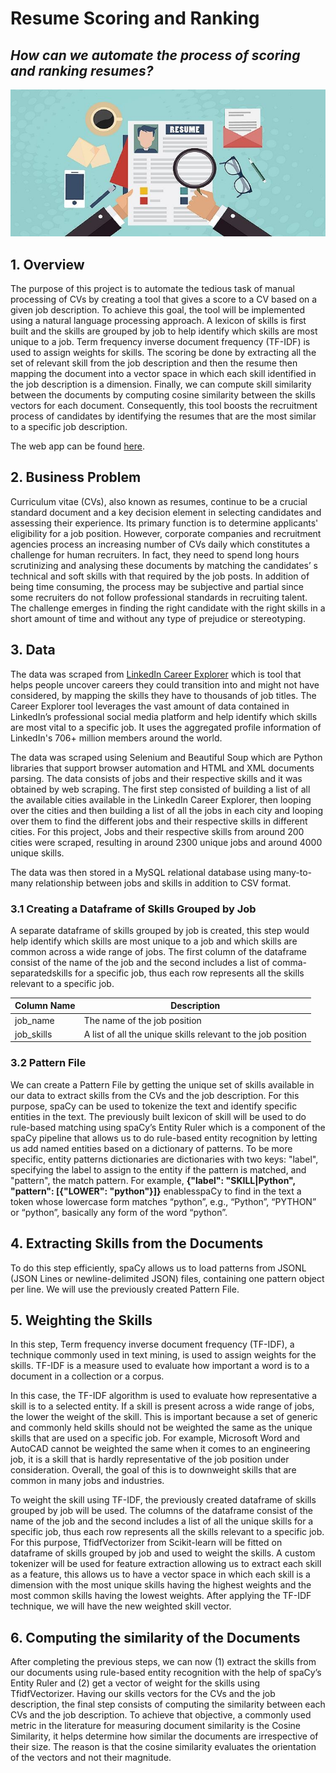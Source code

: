 # Resume Scoring and Ranking

## *How can we automate the process of scoring and ranking resumes?*

![banner](./image/1554726063109.jpg)

## 1. Overview

The purpose of this project is to automate the tedious task of manual processing  of CVs by creating a tool that gives a score to a CV based on a given job description. To achieve this goal, the tool will be implemented using a natural language processing approach. A lexicon of skills is first built and the skills are grouped by job to help identify which skills are most unique to a job. Term frequency inverse document frequency (TF-IDF) is used to assign weights for skills. The scoring be done by extracting all the set of relevant skill from the job description and then the resume then mapping the document into a vector space in which each skill identified in the job description is a dimension. Finally, we can compute skill similarity between the documents by computing cosine similarity between the skills vectors for each document. Consequently, this tool boosts the recruitment process of candidates by identifying the resumes that are the most similar to a specific job description.

The web app can be found [here](https://antoinerahal-resume-scorer-main-rzzew6.streamlitapp.com).

## 2. Business Problem

Curriculum vitae (CVs), also known as resumes, continue to be a crucial standard document and a key decision element in selecting candidates and assessing their experience. Its primary function is to determine applicants' eligibility for a job position. However, corporate companies and recruitment agencies process an increasing number of CVs daily which constitutes a challenge for human recruiters. In fact, they need to spend long hours scrutinizing and analysing these documents by matching the candidates’ s technical and soft skills with that required by the job posts. In addition of being time consuming, the process may be subjective and partial since some recruiters do not follow professional standards in recruiting talent. The challenge emerges in finding the right candidate with the right skills in a short amount of time and without any type of prejudice or stereotyping.

## 3. Data

The data was scraped from [LinkedIn Career Explorer](https://linkedin.github.io/career-explorer/) which is tool that helps people uncover careers they could transition into and might not have considered, by mapping the skills they have to thousands of job titles. The Career Explorer tool leverages the vast amount of data contained in LinkedIn’s professional social media platform and help identify which skills are most vital to a specific job. It uses the aggregated profile information of LinkedIn's 706+ million members around the world.

The data was scraped using Selenium and Beautiful Soup which are Python libraries that support browser automation and HTML and XML documents parsing. The data consists of jobs and their respective skills and it was obtained by web scraping. The first step consisted of building a list of all the available cities available in the LinkedIn Career Explorer, then looping over the cities and then building a list of all the jobs in each city and looping over them to find the different jobs and their respective skills in different cities. For this project, Jobs and their respective skills from around 200 cities were scraped, resulting in around 2300 unique jobs and around 4000 unique skills.

The data was then stored in a MySQL relational database using many-to-many relationship between jobs and skills in addition to CSV format.

### 3.1 Creating a Dataframe of Skills Grouped by Job

A separate dataframe of skills grouped by job is created, this step would help identify which skills are most unique to a job and which skills are common across a wide range of jobs. The first column of the dataframe consist of the name of the job and the second includes a list of comma-separatedskills for a specific job, thus each row represents all the skills relevant to a specific job.

| Column Name | Description |
|-|-|
| job_name | The name of the job position |
| job_skills | A list of all the unique skills relevant to the job position |

### 3.2 Pattern File
We can create a Pattern File by getting the unique set of skills available in our data to extract skills from the CVs and the job description. For this purpose, spaCy can be used to tokenize the text and identify specific entities in the text. The previously built lexicon of skill will be used to do rule-based matching using spaCy’s Entity Ruler which is a component of the spaCy pipeline that allows us to do rule-based entity recognition by letting us add named entities based on a dictionary of patterns. To be more specific, entity patterns dictionaries are dictionaries with two keys: "label", specifying the label to assign to the entity if the pattern is matched, and "pattern", the match pattern. For example, **{"label": "SKILL|Python", "pattern": [{"LOWER": "python"}]}** enablesspaCy to find in the text a token whose lowercase form matches “python”, e.g., “Python”, “PYTHON” or “python”, basically any form of the word “python”.

## 4. Extracting Skills from the Documents

To do this step efficiently, spaCy allows us to load patterns from JSONL (JSON Lines or newline-delimited JSON) files, containing one pattern object per line. We will use the previously created Pattern File.

## 5. Weighting the Skills

In this step, Term frequency inverse document frequency (TF-IDF), a technique commonly used in text mining, is used to assign weights for the skills. TF-IDF is a measure used to evaluate how important a word is to a document in a collection or a corpus.

In this case, the TF-IDF algorithm is used to evaluate how representative a skill is to a selected entity. If a skill is present across a wide range of jobs, the lower the weight of the skill. This is important because a set of generic and commonly held skills should not be weighted the same as the unique skills that are used on a specific job. For example, Microsoft Word and AutoCAD cannot be weighted the same when it comes to an engineering job, it is a skill that is hardly representative of the job position under consideration. Overall, the goal of this is to downweight skills that are common in many jobs and industries.

To weight the skill using TF-IDF, the previously created dataframe of skills grouped by job will be used. The columns of the dataframe consist of the name of the job and the second includes a list of all the unique skills for a specific job, thus each row represents all the skills relevant to a specific job. For this purpose, TfidfVectorizer from Scikit-learn will be fitted on dataframe of skills grouped by job and used to weight the skills. A custom tokenizer will be used for feature extraction allowing us to extract each skill as a feature, this allows us to have a vector space in which each skill is a dimension with the most unique skills having the highest weights and the most common skills having the lowest weights. After applying the TF-IDF technique, we will have the new weighted skill vector.


## 6. Computing the similarity of the Documents

After completing the previous steps, we can now (1) extract the skills from our documents using rule-based entity recognition with the help of spaCy’s Entity Ruler and (2) get a vector of weight for the skills using TfidfVectorizer. Having our skills vectors for the CVs and the job description, the final step consists of computing the similarity between each CVs and the job description. To achieve that objective, a commonly used metric in the literature for measuring document similarity is the Cosine Similarity, it helps determine how similar the documents are irrespective of their size. The reason is that the cosine similarity evaluates the orientation of the vectors and not their magnitude.
